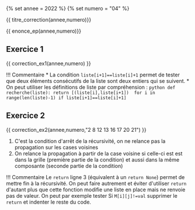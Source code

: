 {% set annee = 2022 %}
{% set numero = "04" %}

{{ titre_correction(annee,numero)}} 
 
{{ enonce_ep(annee,numero)}}

## Exercice 1
{{ correction_ex1(annee,numero) }}

!!! Commentaire
    * La condition `liste[i+1]==liste[i]+1` permet de tester que deux éléments consécutifs de la liste sont deux entiers qui se suivent.
    * On peut utiliser les définitions de liste par compréhension :
    ```python
        def recherche(liste):
            return [(liste[i],liste[i+1])  for i in range(len(liste)-1) if liste[i+1]==liste[i]+1]
    ```

## Exercice 2

{{ correction_ex2(annee,numero,"2 8 12 13 16 17 20 21") }}

1. C'est la condition d'arrêt de la récursivité, on ne relance pas la propagation sur les cases voisines
2. On relance la propagation à partir de la case voisine si celle-ci est  est dans la grille (première partie de la condition) et aussi dans la même composante (seconde partie de la condition)

!!! Commentaire
    Le `return` ligne 3 (équivalent à un `return None`) permet de mettre fin à la récursivité. On peut faire autrement et éviter d'utiliser `return` d'autant plus que cette fonction modifie une liste en place mais ne renvoie pas de valeur. On peut par exemple tester Si `M[i][j]!=val` supprimer le `return` et indenter le reste du code.  